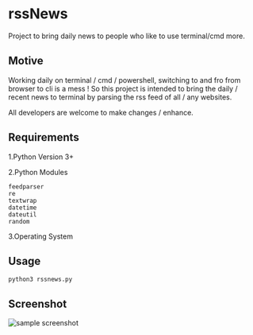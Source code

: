 # rssNews
Project to bring daily news to people who like to use terminal/cmd more.

## Motive
Working daily on terminal / cmd / powershell, switching to and fro from browser to cli
is a mess ! So this project is intended to bring the daily / recent news to terminal
by parsing the rss feed of all / any websites.

All developers are welcome to make changes / enhance.

## Requirements
1.Python Version 3+

2.Python Modules

	feedparser
	re
	textwrap
	datetime
	dateutil
	random

3.Operating System

## Usage
	
	python3 rssnews.py

## Screenshot
![sample screenshot](https://raw.githubusercontent.com/sathwikv143/rssNews/master/sample.png "Screenshot with News")
